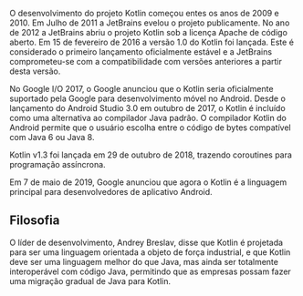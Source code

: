 O desenvolvimento do projeto Kotlin começou entes os anos de 2009 e 2010. Em Julho de 2011 a JetBrains evelou o projeto publicamente. No ano de 2012 a JetBrains abriu o projeto Kotlin sob a licença Apache de código aberto. Em 15 de fevereiro de 2016 a versão 1.0 do Kotlin foi lançada. Este é considerado o primeiro lançamento oficialmente estável e a JetBrains comprometeu-se com a compatibilidade com versões anteriores a partir desta versão. 

No Google I/O 2017, o Google anunciou que o Kotlin seria oficialmente suportado pela Google para desenvolvimento móvel no Android. Desde o lançamento do Android Studio 3.0 em outubro de 2017, o Kotlin é incluído como uma alternativa ao compilador Java padrão. O compilador Kotlin do Android permite que o usuário escolha entre o código de bytes compatível com Java 6 ou Java 8.

Kotlin v1.3 foi lançada em 29 de outubro de 2018, trazendo coroutines para programação assíncrona.

Em 7 de maio de 2019, Google anunciou que agora o Kotlin é a linguagem principal para desenvolvedores de aplicativo Android.

## Filosofia

O líder de desenvolvimento, Andrey Breslav, disse que Kotlin é projetada para ser uma linguagem orientada a objeto de força industrial, e que Kotlin deve ser uma linguagem melhor do que Java, mas ainda ser totalmente interoperável com código Java, permitindo que as empresas possam fazer uma migração gradual de Java para Kotlin.